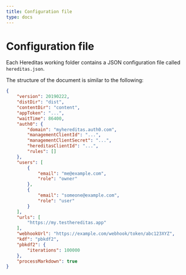```yaml
---
title: Configuration file
type: docs
---
```


# Configuration file

Each Hereditas working folder contains a JSON configuration file called `hereditas.json`.

The structure of the document is similar to the following:

````json
{
    "version": 20190222,
    "distDir": "dist",
    "contentDir": "content",
    "appToken": "...",
    "waitTime": 86400,
    "auth0": {
        "domain": "myhereditas.auth0.com",
        "managementClientId": "...",
        "managementClientSecret": "...",
        "hereditasClientId": "...",
        "rules": []
    },
    "users": [
        {
            "email": "me@example.com",
            "role": "owner"
        },
        {
            "email": "someone@example.com",
            "role": "user"
        }
    ],
    "urls": [
        "https://my.testhereditas.app"
    ],
    "webhookUrl": "https://example.com/webhook/token/abc123XYZ",
    "kdf": "pbkdf2",
    "pbkdf2": {
        "iterations": 100000
    },
    "processMarkdown": true
}
````
